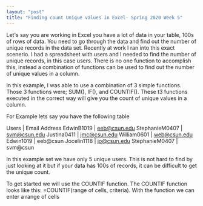 ```yaml
---
layout: "post"
title: "Finding count Unique values in Excel- Spring 2020 Week 5"
---
```


Let's say you are working in Excel you have a lot of data in your table, 100s of rows of data. You need to go through the data and find out the number of unique records in the data set. Recently at work I ran into this exact scenerio. I had a spreadsheet with users and I needed to find the number of unique records, in this case users. There is no one function to accomplish this, instead a combination of functions can be used to find out the number of unique values in a column.

In this example, I was able to use a combination of 3 simple functions. Those 3 functions were; SUM(), IF(), and COUNTIF(). These t3 functions executed in the correct way will give you the count of unique values in a column.

For Example lets say you have the following table

Users			         | Email Address
EdwinB1019 		     | eeb@csun.edu
StephanieM0407	   | svm@csun.edu
Justina0411		     | jmc@csun.edu
William0601		     | web@csun.edu
Edwin1019		       | eeb@csun
Jocelin1118		     | jo@csun.edu
StephanieM0407	   | svm@csun

In this example set we have only 5 unique users. This is not hard to find by just looking at it but if your data has 100s of records, it can be difficult to get the unique count.

To get started we will use the COUNTIF function. The COUNTIF function looks like this: =COUNTIF(range of cells, criteria).
With the function we can enter a range of cells
